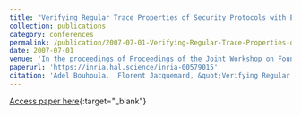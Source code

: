 ```yaml
---
title: "Verifying Regular Trace Properties of Security Protocols with Explicit Destructors and Implicit Induction"
collection: publications
category: conferences
permalink: /publication/2007-07-01-Verifying-Regular-Trace-Properties-of-Security-Protocols-with-Explicit-Destructors-and-Implicit-Induction
date: 2007-07-01
venue: 'In the proceedings of Proceedings of the Joint Workshop on Foundations of Computer Security and Automated Reasoning for Security Protocol Analysis (FCS-ARSPA)'
paperurl: 'https://inria.hal.science/inria-00579015'
citation: 'Adel Bouhoula,  Florent Jacquemard, &quot;Verifying Regular Trace Properties of Security Protocols with Explicit Destructors and Implicit Induction&quot; In the proceedings of Proceedings of the Joint Workshop on Foundations of Computer Security and Automated Reasoning for Security Protocol Analysis (FCS-ARSPA), 2007.'
---
```

[Access paper here](https://inria.hal.science/inria-00579015){:target="_blank"}
